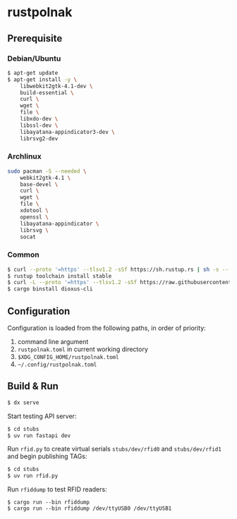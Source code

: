 # rustpolnak

## Prerequisite

### Debian/Ubuntu
```sh
$ apt-get update
$ apt-get install -y \
    libwebkit2gtk-4.1-dev \
    build-essential \
    curl \
    wget \
    file \
    libxdo-dev \
    libssl-dev \
    libayatana-appindicator3-dev \
    librsvg2-dev
```

### Archlinux
```sh
sudo pacman -S --needed \
    webkit2gtk-4.1 \
    base-devel \
    curl \
    wget \
    file \
    xdotool \
    openssl \
    libayatana-appindicator \
    librsvg \
    socat
```

### Common
```sh
$ curl --proto '=https' --tlsv1.2 -sSf https://sh.rustup.rs | sh -s -- -y
$ rustup toolchain install stable
$ curl -L --proto '=https' --tlsv1.2 -sSf https://raw.githubusercontent.com/cargo-bins/cargo-binstall/main/install-from-binstall-release.sh | bash
$ cargo binstall dioxus-cli
```

## Configuration
Configuration is loaded from the following paths, in order of priority:
1. command line argument
2. `rustpolnak.toml` in current working directory
3. `$XDG_CONFIG_HOME/rustpolnak.toml`
4. `~/.config/rustpolnak.toml`

## Build & Run

```bash
$ dx serve
```

Start testing API server:
```bash
$ cd stubs
$ uv run fastapi dev
```

Run `rfid.py` to create virtual serials `stubs/dev/rfid0` and `stubs/dev/rfid1` and begin publishing TAGs:
```bash
$ cd stubs
$ uv run rfid.py
```

Run `rfiddump` to test RFID readers:
```
$ cargo run --bin rfiddump
$ cargo run --bin rfiddump /dev/ttyUSB0 /dev/ttyUSB1
```
